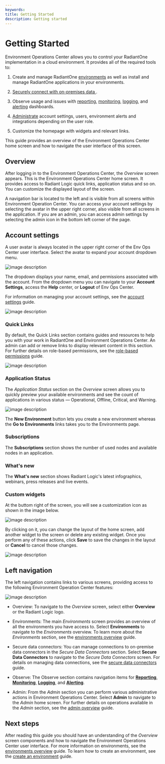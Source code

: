 ```yaml
---
keywords:
title: Getting Started
description: Getting started
---
```

# Getting Started

Environment Operations Center allows you to control your RadiantOne implementation in a cloud environment. It provides all of the required tools to:
 
1. Create and manage RadiantOne [environments](../environments/environment-overview/environments.md) as well as install and manage RadiantOne applications in your environments. 

2. [Securely connect with on-premises data ](../secure-data-connector/configure-sdc-service.md).

3. Observe usage and issues with [reporting](../reporting/reporting-overview.md), [monitoring](../monitoring/monitoring-overview.md), [logging](../environments/logging/environment-logs.md), and [alerting](../environments/environment-details/alert-management-overview.md) dashboards.

4. [Administrate](../admin/admin-overview.md) account settings, users, environment alerts and integrations depending on the user role.  

5. Customize the homepage with widgets and relevant links.  

This guide provides an overview of the Environment Operations Center home screen and how to navigate the user interface of this screen.

## Overview
After logging in to the Environment Operations Center, the *Overview* screen appears. This is the Environment Operations Center home screen. It provides access to Radiant Logic quick links, application status and so on. You can customize the displayed layout of the screen. 

A navigation bar is located to the left and is visible from all screens within Environment Operation Center. You can access your account settings by selecting the avatar in the upper right corner, also visible from all screens in the application. If you are an admin, you can access admin settings by selecting the admin icon in the bottom left corner of the page. 

## Account settings

A user avatar is always located in the upper right corner of the Env Ops Center user interface. Select the avatar to expand your account dropdown menu. 

![image description](Media/profile-icon.png)

The dropdown displays your name, email, and permissions associated with the account. From the dropdown menu you can navigate to your **Account Settings**, access the **Help** center, or **Logout** of Env Ops Center.

For information on managing your account settings, see the [account settings](../admin/account-settings/update-account.md) guide.

![image description](Media/account-menu.png)


### Quick Links

By default, the Quick Links section contains guides and resources to help you with your work in RadiantOne and Environment Operations Center. An admin can add or remove links to display relevant content in this section. For further details on role-based permissions, see the [role-based permissions](../admin/role-based-permission/role-based-permissions.md) guide.

![image description](Media/documentation-link.png)

### Application Status 

The *Application Status* section on the *Overview* screen allows you to quickly preview your available environments and see the count of applications in various status — Operational, Offline, Critical, and Warning.

![image description](Media/env-section.png)

The **New Environment** button lets you create a new environment whereas the **Go to Environments** links takes you to the Environments page. 

### Subscriptions

The **Subscriptions** section shows the number of used nodes and available nodes in an application. 


### What's new

The **What's new** section shows Radiant Logic's latest infographics, webinars, press releases and live events. 

### Custom widgets

At the buttom right of the screen, you will see a customization icon as shown in the image below.

![image description](Media/custom-widget.png)

By clicking on it, you can change the layout of the home screen, add another widget to the screen or delete any existing widget. Once you perform any of these actions, click **Save** to save the changes in the layout or **Cancel** to cancel those changes. 

 ![image description](Media/customize.png)


## Left navigation

The left navigation contains links to various screens, providing access to the following Environment Operation Center features:

![image description](Media/left-nav.png)

- Overview: To navigate to the *Overview* screen, select either **Overview** or the Radiant Logic logo.
- Environments: The main *Environments* screen provides an overview of all the environments you have access to. Select **Environments** to navigate to the *Environments* overview. To learn more about the *Environments* section, see the [environments overview](../environments/environment-overview/environments-overview.md) guide.
- Secure data connectors: You can manage connections to on-premise data connectors in the *Secure Data Connectors* section. Select **Secure Data Connectors** to navigate to the *Secure Data Connectors* screen. For details on managing data connections, see the [secure data connectors](../secure-data-connectors/data-connectors-overview.md) guide.

- Observe: The Observe section contains navigation items for **[Reporting](../reporting/reporting-overview.md)**, **[Monitoring](../monitoring/monitoring-overview.md)**, **[Logging](./environments/logging/environment-logs/)**, and **[Alerting](././environments/environment-details/alert-management-overview/)**.

- Admin: From the *Admin* section you can perform various administrative actions in Environment Operations Center. Select **Admin** to navigate to the *Admin* home screen. For further details on operations available in the *Admin* section, see the [admin overview](../admin/admin-overview.md) guide.

## Next steps

After reading this guide you should have an understanding of the *Overview* screen components and how to navigate the Environment Operations Center user interface. For more information on environments, see the [environments overview](../environments/environment-overview/environments-overview.md) guide. To learn how to create an environment, see the [create an environment](../environments/environment-overview/create-an-environment.md) guide.
